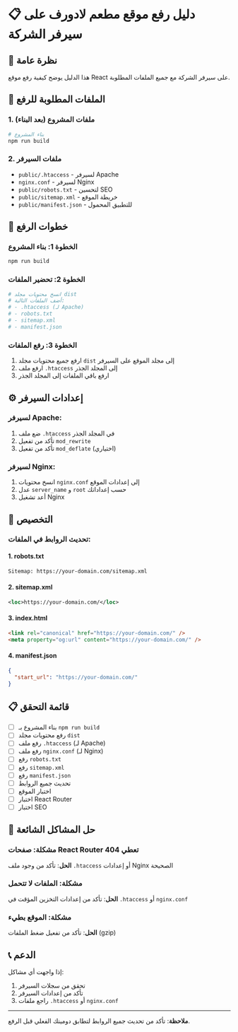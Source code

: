 # 📋 دليل رفع موقع مطعم لادورف على سيرفر الشركة

## 🎯 نظرة عامة

هذا الدليل يوضح كيفية رفع موقع React على سيرفر الشركة مع جميع الملفات المطلوبة.

## 📁 الملفات المطلوبة للرفع

### 1. ملفات المشروع (بعد البناء)
```bash
# بناء المشروع
npm run build
```

### 2. ملفات السيرفر
- `public/.htaccess` - لسيرفر Apache
- `nginx.conf` - لسيرفر Nginx
- `public/robots.txt` - لتحسين SEO
- `public/sitemap.xml` - خريطة الموقع
- `public/manifest.json` - للتطبيق المحمول

## 🚀 خطوات الرفع

### الخطوة 1: بناء المشروع
```bash
npm run build
```

### الخطوة 2: تحضير الملفات
```bash
# انسخ محتويات مجلد dist
# أضف الملفات التالية:
# - .htaccess (لـ Apache)
# - robots.txt
# - sitemap.xml
# - manifest.json
```

### الخطوة 3: رفع الملفات
1. ارفع جميع محتويات مجلد `dist` إلى مجلد الموقع على السيرفر
2. ارفع ملف `.htaccess` إلى المجلد الجذر
3. ارفع باقي الملفات إلى المجلد الجذر

## ⚙️ إعدادات السيرفر

### لسيرفر Apache:
1. ضع ملف `.htaccess` في المجلد الجذر
2. تأكد من تفعيل `mod_rewrite`
3. تأكد من تفعيل `mod_deflate` (اختياري)

### لسيرفر Nginx:
1. انسخ محتويات `nginx.conf` إلى إعدادات الموقع
2. عدل `server_name` و `root` حسب إعداداتك
3. أعد تشغيل Nginx

## 🔧 التخصيص

### تحديث الروابط في الملفات:

#### 1. robots.txt
```txt
Sitemap: https://your-domain.com/sitemap.xml
```

#### 2. sitemap.xml
```xml
<loc>https://your-domain.com/</loc>
```

#### 3. index.html
```html
<link rel="canonical" href="https://your-domain.com/" />
<meta property="og:url" content="https://your-domain.com/" />
```

#### 4. manifest.json
```json
{
  "start_url": "https://your-domain.com/"
}
```

## 📋 قائمة التحقق

- [ ] بناء المشروع بـ `npm run build`
- [ ] رفع محتويات مجلد `dist`
- [ ] رفع ملف `.htaccess` (لـ Apache)
- [ ] رفع ملف `nginx.conf` (لـ Nginx)
- [ ] رفع `robots.txt`
- [ ] رفع `sitemap.xml`
- [ ] رفع `manifest.json`
- [ ] تحديث جميع الروابط
- [ ] اختبار الموقع
- [ ] اختبار React Router
- [ ] اختبار SEO

## 🐛 حل المشاكل الشائعة

### مشكلة: صفحات React Router تعطي 404
**الحل**: تأكد من وجود ملف `.htaccess` أو إعدادات Nginx الصحيحة

### مشكلة: الملفات لا تتحمل
**الحل**: تأكد من إعدادات التخزين المؤقت في `.htaccess` أو `nginx.conf`

### مشكلة: الموقع بطيء
**الحل**: تأكد من تفعيل ضغط الملفات (gzip)

## 📞 الدعم

إذا واجهت أي مشاكل:
1. تحقق من سجلات السيرفر
2. تأكد من إعدادات السيرفر
3. راجع ملفات `.htaccess` أو `nginx.conf`

---

**ملاحظة**: تأكد من تحديث جميع الروابط لتطابق دومينك الفعلي قبل الرفع. 